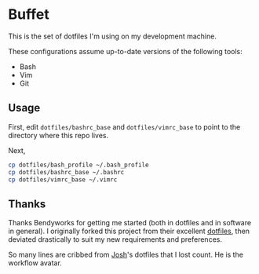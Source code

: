 # Buffet

This is the set of dotfiles I'm using on my development machine.

These configurations assume up-to-date versions of the following tools:
- Bash
- Vim
- Git

## Usage

First, edit `dotfiles/bashrc_base` and `dotfiles/vimrc_base` to point to the
directory where this repo lives.

Next,
```sh
cp dotfiles/bash_profile ~/.bash_profile
cp dotfiles/bashrc_base ~/.bashrc
cp dotfiles/vimrc_base ~/.vimrc
```

## Thanks

Thanks Bendyworks for getting me started (both in dotfiles and in software in general).
I originally forked this project from their excellent
[dotfiles](https://github.com/bendyworks/buffet), then deviated drastically to suit my
new requirements and preferences.

So many lines are cribbed from [Josh][2]'s dotfiles that I lost count. He is
the workflow avatar.

[2]: https://github.com/losingkeys
